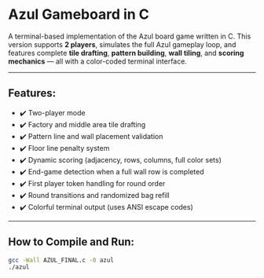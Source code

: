 # Azul Gameboard in C

A terminal-based implementation of the Azul board game written in C. This version supports **2 players**, simulates the full Azul gameplay loop, and features complete **tile drafting**, **pattern building**, **wall tiling**, and **scoring mechanics** — all with a color-coded terminal interface.

---

## Features:

- ✔️ Two-player mode
- ✔️ Factory and middle area tile drafting
- ✔️ Pattern line and wall placement validation
- ✔️ Floor line penalty system
- ✔️ Dynamic scoring (adjacency, rows, columns, full color sets)
- ✔️ End-game detection when a full wall row is completed
- ✔️ First player token handling for round order
- ✔️ Round transitions and randomized bag refill
- ✔️ Colorful terminal output (uses ANSI escape codes)

---

## How to Compile and Run:

```bash
gcc -Wall AZUL_FINAL.c -0 azul 
./azul
